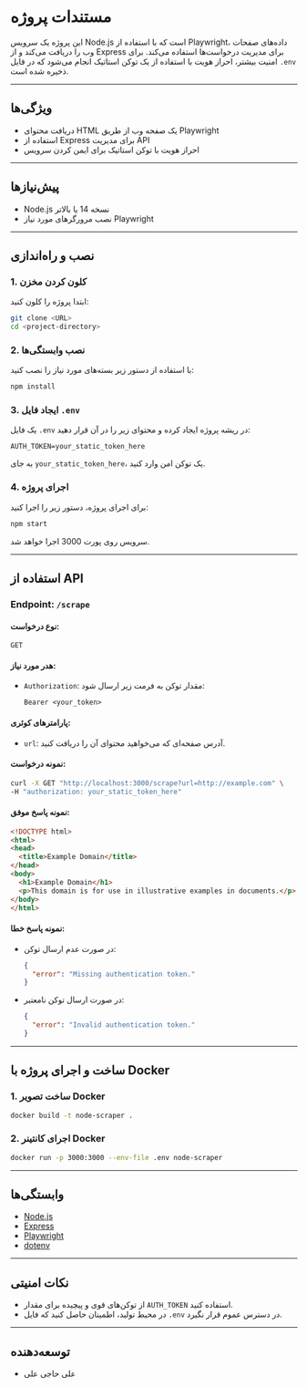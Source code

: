 # مستندات پروژه

این پروژه یک سرویس Node.js است که با استفاده از Playwright، داده‌های صفحات وب را دریافت می‌کند و از Express برای مدیریت درخواست‌ها استفاده می‌کند. برای امنیت بیشتر، احراز هویت با استفاده از یک توکن استاتیک انجام می‌شود که در فایل `.env` ذخیره شده است.

---

## ویژگی‌ها

- دریافت محتوای HTML یک صفحه وب از طریق Playwright
- استفاده از Express برای مدیریت API
- احراز هویت با توکن استاتیک برای ایمن کردن سرویس

---

## پیش‌نیازها

- Node.js نسخه 14 یا بالاتر
- نصب مرورگرهای مورد نیاز Playwright

---

## نصب و راه‌اندازی

### 1. کلون کردن مخزن

ابتدا پروژه را کلون کنید:

```bash
git clone <URL>
cd <project-directory>
```

### 2. نصب وابستگی‌ها

با استفاده از دستور زیر بسته‌های مورد نیاز را نصب کنید:

```bash
npm install
```

### 3. ایجاد فایل `.env`

یک فایل `.env` در ریشه پروژه ایجاد کرده و محتوای زیر را در آن قرار دهید:

```env
AUTH_TOKEN=your_static_token_here
```

به جای `your_static_token_here`، یک توکن امن وارد کنید.

### 4. اجرای پروژه

برای اجرای پروژه، دستور زیر را اجرا کنید:

```bash
npm start
```

سرویس روی پورت 3000 اجرا خواهد شد.

---

## استفاده از API

### Endpoint: `/scrape`

#### نوع درخواست:

`GET`

#### هدر مورد نیاز:

- `Authorization`: مقدار توکن به فرمت زیر ارسال شود:
  ```
  Bearer <your_token>
  ```

#### پارامترهای کوئری:

- `url`: آدرس صفحه‌ای که می‌خواهید محتوای آن را دریافت کنید.

#### نمونه درخواست:

```bash
curl -X GET "http://localhost:3000/scrape?url=http://example.com" \
-H "authorization: your_static_token_here"
```

#### نمونه پاسخ موفق:

```html
<!DOCTYPE html>
<html>
<head>
  <title>Example Domain</title>
</head>
<body>
  <h1>Example Domain</h1>
  <p>This domain is for use in illustrative examples in documents.</p>
</body>
</html>
```

#### نمونه پاسخ خطا:

- در صورت عدم ارسال توکن:

  ```json
  {
    "error": "Missing authentication token."
  }
  ```
- در صورت ارسال توکن نامعتبر:

  ```json
  {
    "error": "Invalid authentication token."
  }
  ```

---

## ساخت و اجرای پروژه با Docker

### 1. ساخت تصویر Docker

```bash
docker build -t node-scraper .
```

### 2. اجرای کانتینر Docker

```bash
docker run -p 3000:3000 --env-file .env node-scraper
```

---

## وابستگی‌ها

- [Node.js](https://nodejs.org/)
- [Express](https://expressjs.com/)
- [Playwright](https://playwright.dev/)
- [dotenv](https://github.com/motdotla/dotenv)

---

## نکات امنیتی

- از توکن‌های قوی و پیچیده برای مقدار `AUTH_TOKEN` استفاده کنید.
- در محیط تولید، اطمینان حاصل کنید که فایل `.env` در دسترس عموم قرار نگیرد.

---

## توسعه‌دهنده

- علی حاجی علی
